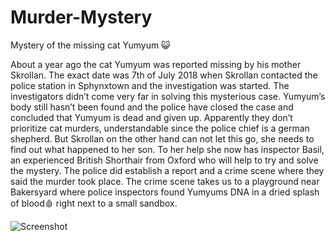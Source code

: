 # Murder-Mystery

Mystery of the missing cat Yumyum 😺

About a year ago the cat Yumyum was reported missing by his mother Skrollan. The exact date was 7th of July 2018 when  Skrollan contacted the police station in Sphynxtown and the investigation was started. The investigators didn’t come very far in solving this mysterious case. Yumyum’s body still hasn’t been found and the police have closed the case and concluded that Yumyum is dead and given up. Apparently they don’t prioritize cat murders, understandable since the police chief is a german shepherd. But  Skrollan on the other hand can not let this go, she needs to find out what happened to her son.  To her help she now has inspector Basil, an experienced British Shorthair from Oxford who will help to try and solve the mystery.
The police did establish a report and a crime scene where they said the murder took place. The crime scene  takes us to a playground near Bakersyard where police inspectors found Yumyums DNA in a dried splash of blood🩸 right next to a small sandbox. 

![Screenshot](databasedesgn.png)
